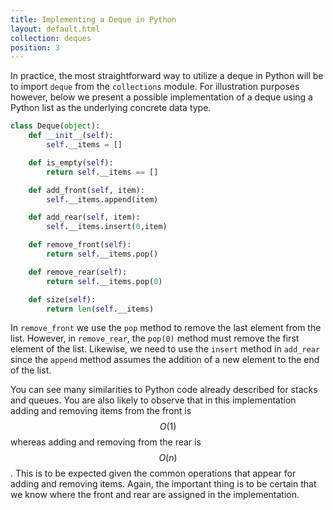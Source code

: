 ```yaml
---
title: Implementing a Deque in Python
layout: default.html
collection: deques
position: 3
---
```


In practice, the most straightforward way to utilize a deque in Python will be to import `deque` from the `collections` module. For illustration purposes however, below we present a possible implementation of a deque using a Python list as the underlying concrete data type.

```python
class Deque(object):
    def __init__(self):
        self.__items = []

    def is_empty(self):
        return self.__items == []

    def add_front(self, item):
        self.__items.append(item)

    def add_rear(self, item):
        self.__items.insert(0,item)

    def remove_front(self):
        return self.__items.pop()

    def remove_rear(self):
        return self.__items.pop(0)

    def size(self):
        return len(self.__items)
```

In `remove_front` we use the `pop` method to remove the last element from
the list. However, in `remove_rear`, the `pop(0)` method must remove the
first element of the list. Likewise, we need to use the `insert` method
in `add_rear` since the `append` method assumes the addition of
a new element to the end of the list.

You can see many similarities to Python code already described for
stacks and queues. You are also likely to observe that in this
implementation adding and removing items from the front is $$O(1)$$ whereas
adding and removing from the rear is $$O(n)$$. This is to be expected given
the common operations that appear for adding and removing items. Again,
the important thing is to be certain that we know where the front and
rear are assigned in the implementation.
